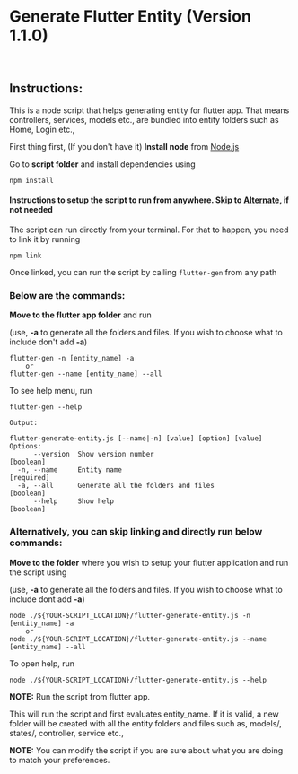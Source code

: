 # Generate Flutter Entity (Version 1.1.0)

<br/>

## Instructions:

This is a node script that helps generating entity for flutter app. That means controllers, services, models etc., are bundled into entity folders such as Home, Login etc.,

First thing first, (If you don't have it) **Install node** from [Node.js](https://nodejs.org/en/download/)

Go to **script folder** and install dependencies using

```
npm install
```

#### Instructions to setup the script to run from anywhere. Skip to [Alternate](#alt), if not needed

The script can run directly from your terminal. For that to happen, you need to link it by running

```
npm link
```

Once linked, you can run the script by calling `flutter-gen` from any path
<br/>

### Below are the commands:

**Move to the flutter app folder** and run

(use, **-a** to generate all the folders and files. If you wish to choose what to include don't add **-a**)

```
flutter-gen -n [entity_name] -a
    or
flutter-gen --name [entity_name] --all
```

To see help menu, run

```
flutter-gen --help

Output:

flutter-generate-entity.js [--name|-n] [value] [option] [value]
Options:
      --version  Show version number                                   [boolean]
  -n, --name     Entity name                                          [required]
  -a, --all      Generate all the folders and files                    [boolean]
      --help     Show help                                             [boolean]
```

<a id="alt"></a>

### Alternatively, you can skip linking and directly run below commands:

**Move to the folder** where you wish to setup your flutter application and run the script using

(use, **-a** to generate all the folders and files. If you wish to choose what to include dont add **-a**)

```
node ./${YOUR-SCRIPT_LOCATION}/flutter-generate-entity.js -n [entity_name] -a
    or
node ./${YOUR-SCRIPT_LOCATION}/flutter-generate-entity.js --name [entity_name] --all
```

To open help, run

```
node ./${YOUR-SCRIPT_LOCATION}/flutter-generate-entity.js --help
```

**NOTE:** Run the script from flutter app.

This will run the script and first evaluates entity_name. If it is valid, a new folder will be created with all the entity folders and files such as, models/, states/, controller, service etc.,

**NOTE:** You can modify the script if you are sure about what you are doing to match your preferences.

